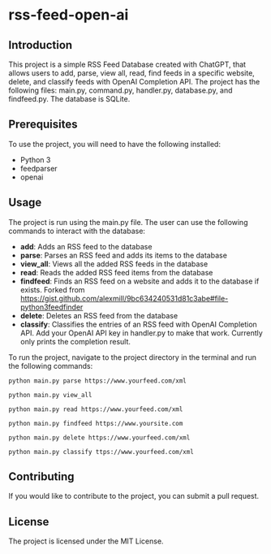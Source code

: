 # rss-feed-open-ai
## Introduction
This project is a simple RSS Feed Database created with ChatGPT, that allows users to add, parse, view all, read, find feeds in a specific website, delete, and classify feeds with OpenAI Completion API. The project has the following files: main.py, command.py, handler.py, database.py, and findfeed.py. The database is SQLite.

## Prerequisites
To use the project, you will need to have the following installed:

- Python 3
- feedparser
- openai

## Usage
The project is run using the main.py file. The user can use the following commands to interact with the database:

- **add**: Adds an RSS feed to the database
- **parse**: Parses an RSS feed and adds its items to the database
- **view_all**: Views all the added RSS feeds in the database
- **read**: Reads the added RSS feed items from the database
- **findfeed**: Finds an RSS feed on a website and adds it to the database if exists. Forked from https://gist.github.com/alexmill/9bc634240531d81c3abe#file-python3feedfinder 
- **delete**: Deletes an RSS feed from the database
- **classify**: Classifies the entries of an RSS feed with OpenAI Completion API. Add your OpenAI API key in handler.py to make that work. Currently only prints the completion result.

To run the project, navigate to the project directory in the terminal and run the following commands:

```python main.py parse https://www.yourfeed.com/xml```
    
```python main.py view_all```
    
```python main.py read https://www.yourfeed.com/xml```
    
```python main.py findfeed https://www.yoursite.com```
    
```python main.py delete https://www.yourfeed.com/xml```
    
```python main.py classify ttps://www.yourfeed.com/xml```


## Contributing
If you would like to contribute to the project, you can submit a pull request.

## License
The project is licensed under the MIT License.
